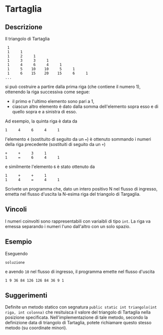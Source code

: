 Tartaglia
=========

Descrizione
-----------

Il triangolo di Tartaglia

     1
     1     1
     1     2     1
     1     3     3     1
     1     4     6     4     1
     1     5    10    10     5     1
     1     6    15    20    15     6     1
    ...

si può costruire a partire dalla prima riga (che contiene il numero 1),
ottenendo la riga successiva come segue:

- il primo e l'ultimo elemento sono pari a 1,
- ciascun altro elemento è dato dalla somma dell'elemento sopra esso e di
  quello sopra e a sinistra di esso.

Ad esempio, la quinta riga è data da

    1     4     6     4     1

l'elemento `4` (sostituito di seguito da un `=`) è ottenuto sommando i numeri della
riga precedente (sostituiti di seguito da un `+`)

    +     +     3     1
    1     =     6     4     1

e similmente l'elemento `6` è stato ottenuto da

    1     +     +     1
    1     4     =     4     1

Scrivete un programma che, dato un intero positivo N nel flusso di ingresso,
emetta nel flusso d'uscita la N-esima riga del triangolo di Targaglia.


Vincoli
-------

I numeri coinvolti sono rappresentabili con variaibli di tipo `int`. La riga va
emessa separando i numeri l'uno dall'altro con un solo spazio.


Esempio
-------

Eseguendo

    soluzione

e avendo `10` nel flusso di ingresso, il programma emette nel flusso d'uscita

    1 9 36 84 126 126 84 36 9 1


Suggerimenti
------------

Definite un metodo statico con segnatura `public static int triangolo(int riga,
int colonna)` che resituisca il valore del triangolo di Tartaglia nella
posizione specificata. Nell'implementazione di tale metodo, secondo la
definizione data di triangolo di Tartaglia, potete richiamare questo stesso
metodo (su coordinate minori).
